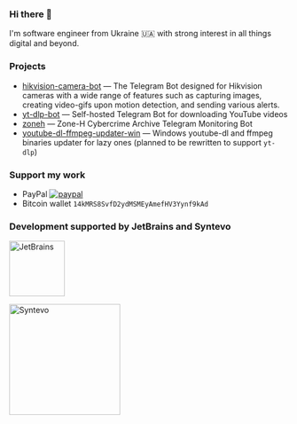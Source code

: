 ### Hi there 👋

I'm software engineer from Ukraine 🇺🇦 with strong interest in all things digital and beyond.

### Projects
- [hikvision-camera-bot](https://github.com/tropicoo/hikvision-camera-bot) — The Telegram Bot designed for Hikvision cameras with a wide range of features such as capturing images, creating video-gifs upon motion detection, and sending various alerts.
- [yt-dlp-bot](https://github.com/tropicoo/yt-dlp-bot) — Self-hosted Telegram Bot for downloading YouTube videos
- [zoneh](https://github.com/tropicoo/zoneh) — Zone-H Cybercrime Archive Telegram Monitoring Bot
- [youtube-dl-ffmpeg-updater-win](https://github.com/tropicoo/youtube-dl-ffmpeg-updater-win) — Windows youtube-dl and ffmpeg binaries updater for lazy ones (planned to be rewritten to support `yt-dlp`)

### Support my work

- PayPal [![paypal](https://www.paypalobjects.com/en_US/i/btn/btn_donate_SM.gif)](https://www.paypal.com/cgi-bin/webscr?cmd=_s-xclick&hosted_button_id=MA6RKYAZH9DSA)
- Bitcoin wallet `14kMRS8SvfD2ydMSMEyAmefHV3Yynf9kAd`


### Development supported by JetBrains and Syntevo

[//]: # ([![JetBrains]&#40;https://resources.jetbrains.com/storage/products/company/brand/logos/jb_square.svg&#41;]&#40;https://jetbrains.com&#41;)
<a href="https://jetbrains.com" target="_blank"><img src="https://resources.jetbrains.com/storage/products/company/brand/logos/jb_square.svg" alt="JetBrains" width="100"></a>
<p><a href="https://www.syntevo.com" target="_blank"><img src="https://www.syntevo.com/assets/images/logos/syntevo-0b0da4ee.svg" alt="Syntevo" width="200"></a></p>
